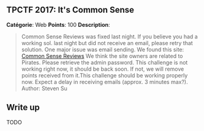 
TPCTF 2017: It's Common Sense
-------

**Catégorie**: Web **Points**: 100 **Description**:

> Common Sense Reviews was fixed last night. If you believe you had a working sol. last night but did not receive an email, please retry that solution. One major issue was email sending.
We found this site: [Common Sense Reviews](https://commonsensereviews.tpctf.tk/)
We think the site owners are related to Pirates. Please retrieve the admin password.
This challenge is not working right now, it should be back soon. If not, we will remove points received from it.This challenge should be working properly now. Expect a delay in receiving emails (approx. 3 minutes max?).
Author: Steven Su


Write up
-------

TODO

